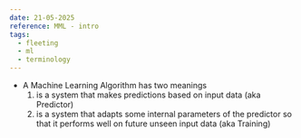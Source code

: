 ```yaml
---
date: 21-05-2025
reference: MML - intro
tags:
  - fleeting
  - ml
  - terminology
---
```

- A Machine Learning Algorithm has two meanings
	1. is a system that makes predictions based on input data (aka Predictor)
	2. is a system that adapts some internal parameters of the predictor so that it performs well on future unseen input data (aka Training)
